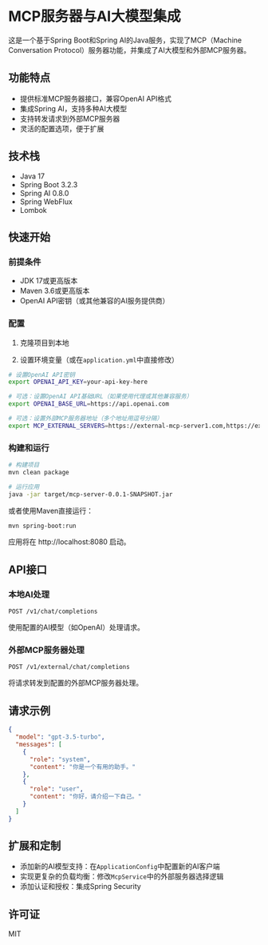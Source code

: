 # MCP服务器与AI大模型集成

这是一个基于Spring Boot和Spring AI的Java服务，实现了MCP（Machine Conversation Protocol）服务器功能，并集成了AI大模型和外部MCP服务器。

## 功能特点

- 提供标准MCP服务器接口，兼容OpenAI API格式
- 集成Spring AI，支持多种AI大模型
- 支持转发请求到外部MCP服务器
- 灵活的配置选项，便于扩展

## 技术栈

- Java 17
- Spring Boot 3.2.3
- Spring AI 0.8.0
- Spring WebFlux
- Lombok

## 快速开始

### 前提条件

- JDK 17或更高版本
- Maven 3.6或更高版本
- OpenAI API密钥（或其他兼容的AI服务提供商）

### 配置

1. 克隆项目到本地

2. 设置环境变量（或在`application.yml`中直接修改）

```bash
# 设置OpenAI API密钥
export OPENAI_API_KEY=your-api-key-here

# 可选：设置OpenAI API基础URL（如果使用代理或其他兼容服务）
export OPENAI_BASE_URL=https://api.openai.com

# 可选：设置外部MCP服务器地址（多个地址用逗号分隔）
export MCP_EXTERNAL_SERVERS=https://external-mcp-server1.com,https://external-mcp-server2.com
```

### 构建和运行

```bash
# 构建项目
mvn clean package

# 运行应用
java -jar target/mcp-server-0.0.1-SNAPSHOT.jar
```

或者使用Maven直接运行：

```bash
mvn spring-boot:run
```

应用将在 http://localhost:8080 启动。

## API接口

### 本地AI处理

```
POST /v1/chat/completions
```

使用配置的AI模型（如OpenAI）处理请求。

### 外部MCP服务器处理

```
POST /v1/external/chat/completions
```

将请求转发到配置的外部MCP服务器处理。

## 请求示例

```json
{
  "model": "gpt-3.5-turbo",
  "messages": [
    {
      "role": "system",
      "content": "你是一个有用的助手。"
    },
    {
      "role": "user",
      "content": "你好，请介绍一下自己。"
    }
  ]
}
```

## 扩展和定制

- 添加新的AI模型支持：在`ApplicationConfig`中配置新的AI客户端
- 实现更复杂的负载均衡：修改`McpService`中的外部服务器选择逻辑
- 添加认证和授权：集成Spring Security

## 许可证

MIT